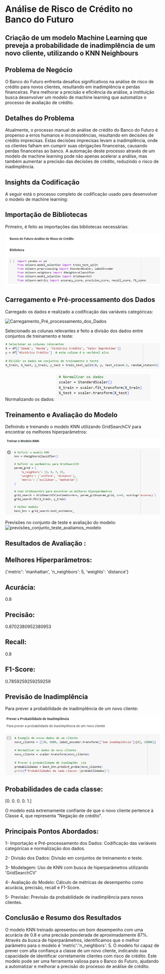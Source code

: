 # Análise de Risco de Crédito no Banco do Futuro

## Criação de um modelo Machine Learning que preveja a probabilidade de inadimplência de um novo cliente, utilizando o KNN Neighbours

## Problema de Negócio
O Banco do Futuro enfrenta desafios significativos na análise de risco de crédito para novos clientes, resultando em inadimplência e perdas financeiras. Para melhorar a precisão e eficiência da análise, a instituição busca desenvolver um modelo de machine learning que automatize o processo de avaliação de crédito.

## Detalhes do Problema
Atualmente, o processo manual de análise de crédito do Banco do Futuro é propenso a erros humanos e inconsistências, resultando em decisões de crédito imprecisas. Estas decisões imprecisas levam a inadimplência, onde os clientes falham em cumprir suas obrigações financeiras, causando perdas financeiras ao banco. A automação deste processo através de um modelo de machine learning pode não apenas acelerar a análise, mas também aumentar a precisão das decisões de crédito, reduzindo o risco de inadimplência.

## Insights da Codificação
A seguir está o processo completo de codificação usado para desenvolver o modelo de machine learning:

## Importação de Bibliotecas
Primeiro, é feito as importações das bibliotecas necessárias:

![Importação_de_Bibliotecas](img/Importação_de_Bibliotecas.png)

## Carregamento e Pré-processamento dos Dados
Carregado os dados e realizado a codificação das variáveis categóricas:

![Carregamento_Pré_processamento_dos_Dados](img/Carregamento_Pré_processamento_dos_Dados.png)

Selecionado as colunas relevantes e feito a divisão dos dados entre conjuntos de treinamento e teste:

![treinamento_teste](img/treinamento_teste.png)

Normalizando os dados:
![Normalizamos_dados](img/Normalizamos_dados.png)

## Treinamento e Avaliação do Modelo
Definindo e treinando o modelo KNN utilizando GridSearchCV para encontrar os melhores hiperparâmetros:

![treinar_modelo_KNN](img/treinar_modelo_KNN.png)

Previsões no conjunto de teste e avaliação do modelo:
![previsões_conjunto_teste_avaliamos_modelo](previsões_conjunto_teste_avaliamos_modelo.png)

## Resultados de Avaliação :
## Melhores Hiperparâmetros: 
{'metric': 'manhattan', 'n_neighbors': 5, 'weights': 'distance'}
## Acurácia:
0.8
## Precisão:
0.8702380952380953
## Recall:
0.8
## F1-Score:
0.7859259259259259

## Previsão de Inadimplência
Para prever a probabilidade de inadimplência de um novo cliente:

![Previsão_de_Inadimplência](Previsão_de_Inadimplência.png)

## Probabilidades de cada classe:
[0. 0. 0. 0. 1.]

O modelo está extremamente confiante de que o novo cliente pertence à Classe 4, que representa "Negação de crédito".

## Principais Pontos Abordados:
1- Importação e Pré-processamento dos Dados: Codificação das variáveis categóricas e normalização dos dados.

2- Divisão dos Dados: Divisão em conjuntos de treinamento e teste.

3- Modelagem: Uso de KNN com busca de hiperparâmetros utilizando 'GridSearchCV'

4- Avaliação do Modelo: Cálculo de métricas de desempenho como acurácia, precisão, recall e F1-Score.

5- Previsão: Previsão da probabilidade de inadimplência para novos clientes.

## Conclusão e Resumo dos Resultados
O modelo KNN treinado apresentou um bom desempenho com uma acurácia de 0.8 e uma precisão ponderada de aproximadamente 87%. Através da busca de hiperparâmetros, identificamos que o melhor parâmetro para o modelo é 'metric':'n_neighbors': 5. O modelo foi capaz de prever com alta confiança a classe de um novo cliente, indicando sua capacidade de identificar corretamente clientes com risco de crédito. Este modelo pode ser uma ferramenta valiosa para o Banco do Futuro, ajudando a automatizar e melhorar a precisão do processo de análise de crédito.




